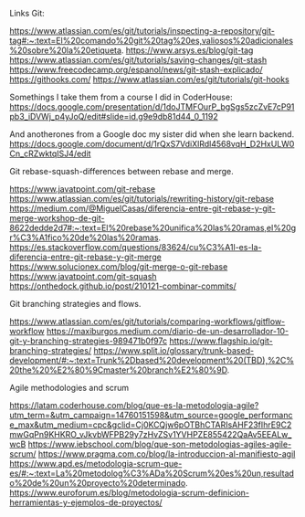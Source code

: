Links Git:

https://www.atlassian.com/es/git/tutorials/inspecting-a-repository/git-tag#:~:text=El%20comando%20git%20tag%20es,valiosos%20adicionales%20sobre%20la%20etiqueta.
https://www.arsys.es/blog/git-tag
https://www.atlassian.com/es/git/tutorials/saving-changes/git-stash
https://www.freecodecamp.org/espanol/news/git-stash-explicado/
https://githooks.com/
https://www.atlassian.com/es/git/tutorials/git-hooks

Somethings I take them from a course I did in CoderHouse:
https://docs.google.com/presentation/d/1doJTMFOurP_bgSgs5zcZvE7cP91pb3_iDVWj_p4yJoQ/edit#slide=id.g9e9db81d44_0_1192

And anotherones from a Google doc my sister did when she learn backend.
https://docs.google.com/document/d/1rQxS7VdiXlRdl4568vqH_D2HxULW0Cn_cRZwktqISJ4/edit

Git rebase-squash-differences between rebase and merge.

https://www.javatpoint.com/git-rebase
https://www.atlassian.com/es/git/tutorials/rewriting-history/git-rebase
https://medium.com/@MiguelCasas/diferencia-entre-git-rebase-y-git-merge-workshop-de-git-8622dedde2d7#:~:text=El%20rebase%20unifica%20las%20ramas,el%20gr%C3%A1fico%20de%20las%20ramas.
https://es.stackoverflow.com/questions/83624/cu%C3%A1l-es-la-diferencia-entre-git-rebase-y-git-merge
https://www.solucionex.com/blog/git-merge-o-git-rebase
https://www.javatpoint.com/git-squash
https://onthedock.github.io/post/210121-combinar-commits/

Git branching strategies and flows.

https://www.atlassian.com/es/git/tutorials/comparing-workflows/gitflow-workflow
https://maxiburgos.medium.com/diario-de-un-desarrollador-10-git-y-branching-strategies-989471b0f97c
https://www.flagship.io/git-branching-strategies/
https://www.split.io/glossary/trunk-based-development/#:~:text=Trunk%2Dbased%20development%20(TBD),%2C%20the%20%E2%80%9Cmaster%20branch%E2%80%9D.

Agile methodologies and scrum

https://latam.coderhouse.com/blog/que-es-la-metodologia-agile?utm_term=&utm_campaign=14760151598&utm_source=google_performance_max&utm_medium=cpc&gclid=Cj0KCQjw6pOTBhCTARIsAHF23fIhrE9C2mwGqPn9KHKRO_vJkvbWFPB29y7zHvZSv1YVHPZE855422QaAv5EEALw_wcB
https://www.iebschool.com/blog/que-son-metodologias-agiles-agile-scrum/
https://www.pragma.com.co/blog/la-introduccion-al-manifiesto-agil
https://www.apd.es/metodologia-scrum-que-es/#:~:text=La%20metodolog%C3%ADa%20Scrum%20es%20un,resultado%20de%20un%20proyecto%20determinado.
https://www.euroforum.es/blog/metodologia-scrum-definicion-herramientas-y-ejemplos-de-proyectos/